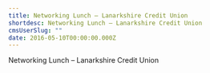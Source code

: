 ```yaml
---
title: Networking Lunch – Lanarkshire Credit Union
shortdesc: Networking Lunch – Lanarkshire Credit Union
cmsUserSlug: ""
date: 2016-05-10T00:00:00.000Z
---
```


  Networking Lunch – Lanarkshire Credit Union